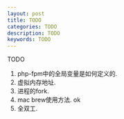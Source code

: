 ```yaml
---
layout: post
title: TODO
categories: TODO
description: TODO
keywords: TODO
---
```


TODO

1. php-fpm中的全局变量是如何定义的.
2. 虚拟内存地址.
3. 进程的fork.
4. mac brew使用方法. ok
5. 全双工.



